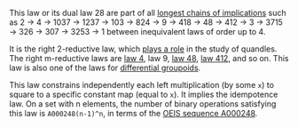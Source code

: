 This law or its dual law 28 are part of all [longest chains of implications](https://leanprover.zulipchat.com/#narrow/channel/458659-Equational/topic/Longest.20implication.20chain/near/521750611) such as 2 → 4 → 1037 → 1237 → 103 → 824 → 9 → 418 → 48 → 412 → 3 → 3715 → 326 → 307 → 3253 → 1 between inequivalent laws of order up to 4.

It is the right 2-reductive law, which [plays a role](http://arxiv.org/abs/1409.8396) in the study of quandles.  The right m-reductive laws are [law 4](https://teorth.github.io/equational_theories/implications/?4), law 9, [law 48](https://teorth.github.io/equational_theories/implications/?48), [law 412](https://teorth.github.io/equational_theories/implications/?412), and so on.  This law is also one of the laws for [differential groupoids](https://doi.org/10.1142/S0218196708004561).

This law constrains independently each left multiplication (by some `x`) to square to a specific constant map (equal to `x`).  It implies the idempotence law.  On a set with n elements, the number of binary operations satisfying this law is `A000248(n-1)^n`, in terms of the [OEIS sequence A000248](https://oeis.org/A000248).
